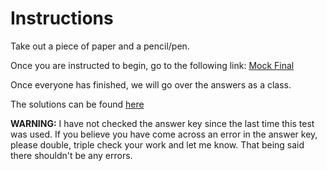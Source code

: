 # Instructions

Take out a piece of paper and a pencil/pen. 

Once you are instructed to begin, go to the following link:
[Mock Final](https://docs.google.com/document/d/1btoS3CokpMmFq68v_CnIqUx7BpF4irOvdC5xx1fimCs/edit?usp=sharing)

Once everyone has finished, we will go over the answers as a class.

The solutions can be found [here](https://docs.google.com/a/ucr.edu/document/d/1G0kflatAYWaBLzK_bPP8Q9iPdDtIKHDp4a6ZFKSLBXY/edit?usp=sharing)


**WARNING:** I have not checked the answer key since the last time this test was used. If you believe
you have come across an error in the answer key, please double, triple check your work and let me know. That being
said there shouldn't be any errors.

